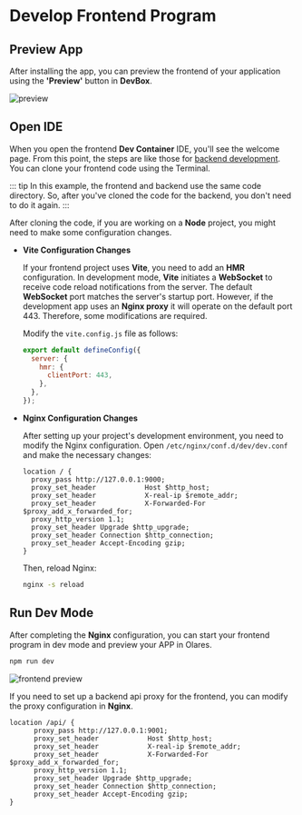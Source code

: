 # Develop Frontend Program

## Preview App

After installing the app, you can preview the frontend of your application using the **'Preview'** button in **DevBox**.

![preview](/images/developer/develop/tutorial/frontend/preview.jpg)

## Open IDE

When you open the frontend **Dev Container** IDE, you'll see the welcome page. From this point, the steps are like those for [backend development](backend.md). You can clone your frontend code using the Terminal.

::: tip
In this example, the frontend and backend use the same code directory. So, after you've cloned the code for the backend, you don't need to do it again.
:::

After cloning the code, if you are working on a **Node** project, you might need to make some configuration changes.

- **Vite Configuration Changes**

  If your frontend project uses **Vite**, you need to add an **HMR** configuration. In development mode, **Vite** initiates a **WebSocket** to receive code reload notifications from the server. The default **WebSocket** port matches the server's startup port. However, if the development app uses an **Nginx proxy** it will operate on the default port 443. Therefore, some modifications are required.
  
  Modify the `vite.config.js` file as follows:
  ```js
  export default defineConfig({
    server: {
      hmr: {
        clientPort: 443,
      },
    },
  });
  ```  
- **Nginx Configuration Changes**
  
  After setting up your project's development environment, you need to modify the Nginx configuration. Open `/etc/nginx/conf.d/dev/dev.conf` and make the necessary changes:
  ```nginx
  location / {
    proxy_pass http://127.0.0.1:9000;
    proxy_set_header            Host $http_host;
    proxy_set_header            X-real-ip $remote_addr;
    proxy_set_header            X-Forwarded-For $proxy_add_x_forwarded_for;
    proxy_http_version 1.1;
    proxy_set_header Upgrade $http_upgrade;
    proxy_set_header Connection $http_connection;
    proxy_set_header Accept-Encoding gzip;
  }
  ```

  Then, reload Nginx:
  ```sh
  nginx -s reload
  ```
## Run Dev Mode

After completing the **Nginx** configuration, you can start your frontend program in dev mode and preview your APP in Olares.

```sh
npm run dev
```

![frontend preview](/images/developer/develop/tutorial/frontend/preview2.jpg)

If you need to set up a backend api proxy for the frontend, you can modify the proxy configuration in **Nginx**.

```nginx
location /api/ {
      proxy_pass http://127.0.0.1:9001;
      proxy_set_header            Host $http_host;
      proxy_set_header            X-real-ip $remote_addr;
      proxy_set_header            X-Forwarded-For $proxy_add_x_forwarded_for;
      proxy_http_version 1.1;
      proxy_set_header Upgrade $http_upgrade;
      proxy_set_header Connection $http_connection;
      proxy_set_header Accept-Encoding gzip;
}
```
